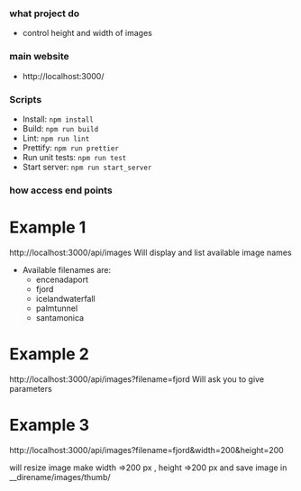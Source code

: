 ### what project do
- control height and width of images 

### main website
- http://localhost:3000/

### Scripts
- Install: ```npm install```
- Build: ```npm run build```
- Lint: ```npm run lint```
- Prettify: ```npm run prettier```
- Run unit tests: ```npm run test```
- Start server: ```npm run start_server```


### how access end points
# Example 1
http://localhost:3000/api/images
Will display and list available image names
- Available filenames are:
  - encenadaport
  - fjord
  - icelandwaterfall
  - palmtunnel
  - santamonica
# Example 2
http://localhost:3000/api/images?filename=fjord
Will ask you to give parameters

# Example 3
http://localhost:3000/api/images?filename=fjord&width=200&height=200

will resize image make width =>200 px , height =>200 px
and save image in __direname/images/thumb/


